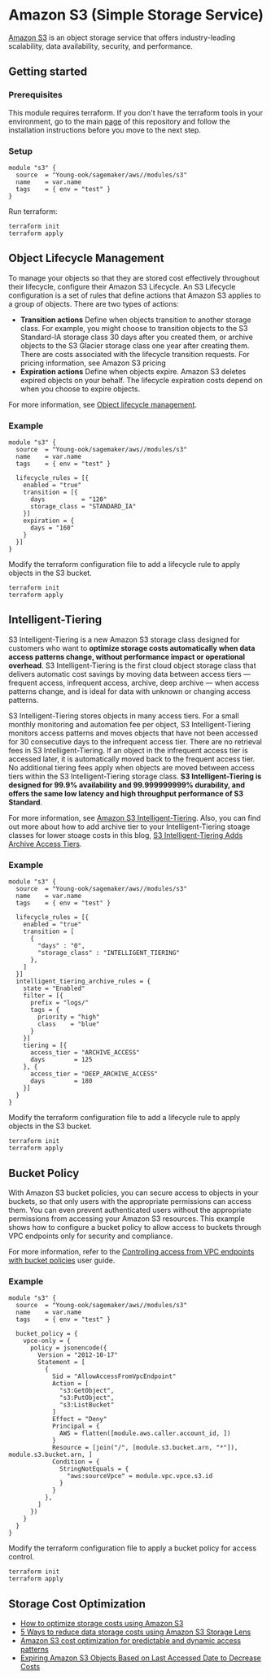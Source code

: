 # Amazon S3 (Simple Storage Service)
[Amazon S3](https://aws.amazon.com/s3/) is an object storage service that offers industry-leading scalability, data availability, security, and performance.

## Getting started
### Prerequisites
This module requires terraform. If you don't have the terraform tools in your environment, go to the main [page](https://github.com/Young-ook/terraform-aws-sagemaker) of this repository and follow the installation instructions before you move to the next step.

### Setup
```hcl
module "s3" {
  source  = "Young-ook/sagemaker/aws//modules/s3"
  name    = var.name
  tags    = { env = "test" }
}
```
Run terraform:
```
terraform init
terraform apply
```

## Object Lifecycle Management
To manage your objects so that they are stored cost effectively throughout their lifecycle, configure their Amazon S3 Lifecycle. An S3 Lifecycle configuration is a set of rules that define actions that Amazon S3 applies to a group of objects. There are two types of actions:
*  **Transition actions** Define when objects transition to another storage class. For example, you might choose to transition objects to the S3 Standard-IA storage class 30 days after you created them, or archive objects to the S3 Glacier storage class one year after creating them. There are costs associated with the lifecycle transition requests. For pricing information, see Amazon S3 pricing
* **Expiration actions** Define when objects expire. Amazon S3 deletes expired objects on your behalf. The lifecycle expiration costs depend on when you choose to expire objects.

For more information, see [Object lifecycle management](https://docs.aws.amazon.com/AmazonS3/latest/dev/object-lifecycle-mgmt.html).

### Example
```
module "s3" {
  source  = "Young-ook/sagemaker/aws//modules/s3"
  name    = var.name
  tags    = { env = "test" }

  lifecycle_rules = [{
    enabled = "true"
    transition = [{
      days          = "120"
      storage_class = "STANDARD_IA"
    }]
    expiration = {
      days = "160"
    }
  }]
}
```
Modify the terraform configuration file to add a lifecycle rule to apply objects in the S3 bucket.
```
terraform init
terraform apply
```

## Intelligent-Tiering
S3 Intelligent-Tiering is a new Amazon S3 storage class designed for customers who want to **optimize storage costs automatically when data access patterns change, without performance impact or operational overhead**. S3 Intelligent-Tiering is the first cloud object storage class that delivers automatic cost savings by moving data between access tiers — frequent access, infrequent access, archive, deep archive — when access patterns change, and is ideal for data with unknown or changing access patterns.

S3 Intelligent-Tiering stores objects in many access tiers. For a small monthly monitoring and automation fee per object, S3 Intelligent-Tiering monitors access patterns and moves objects that have not been accessed for 30 consecutive days to the infrequent access tier. There are no retrieval fees in S3 Intelligent-Tiering. If an object in the infrequent access tier is accessed later, it is automatically moved back to the frequent access tier. No additional tiering fees apply when objects are moved between access tiers within the S3 Intelligent-Tiering storage class. **S3 Intelligent-Tiering is designed for 99.9% availability and 99.999999999% durability, and offers the same low latency and high throughput performance of S3 Standard**.

For more information, see [Amazon S3 Intelligent-Tiering](https://docs.aws.amazon.com/AmazonS3/latest/userguide/intelligent-tiering.html).
Also, you can find out more about how to add archive tier to your Intelligent-Tiering stoage classes for lower stoage costs in this blog, [S3 Intelligent-Tiering Adds Archive Access Tiers](https://aws.amazon.com/blogs/aws/s3-intelligent-tiering-adds-archive-access-tiers/).

### Example
```hcl
module "s3" {
  source  = "Young-ook/sagemaker/aws//modules/s3"
  name    = var.name
  tags    = { env = "test" }

  lifecycle_rules = [{
    enabled = "true"
    transition = [
      {
        "days" : "0",
        "storage_class" : "INTELLIGENT_TIERING"
      },
    ]
  }]
  intelligent_tiering_archive_rules = {
    state = "Enabled"
    filter = [{
      prefix = "logs/"
      tags = {
        priority = "high"
        class    = "blue"
      }
    }]
    tiering = [{
      access_tier = "ARCHIVE_ACCESS"
      days        = 125
    }, {
      access_tier = "DEEP_ARCHIVE_ACCESS"
      days        = 180
    }]
  }
}
```
Modify the terraform configuration file to add a lifecycle rule to apply objects in the S3 bucket.
```
terraform init
terraform apply
```

## Bucket Policy
With Amazon S3 bucket policies, you can secure access to objects in your buckets, so that only users with the appropriate permissions can access them. You can even prevent authenticated users without the appropriate permissions from accessing your Amazon S3 resources. This example shows how to configure a bucket policy to allow access to buckets through VPC endpoints only for security and compliance.

For more information, refer to the [Controlling access from VPC endpoints with bucket policies](https://docs.aws.amazon.com/AmazonS3/latest/userguide/example-bucket-policies-vpc-endpoint.html) user guide.

### Example
```hcl
module "s3" {
  source  = "Young-ook/sagemaker/aws//modules/s3"
  name    = var.name
  tags    = { env = "test" }

  bucket_policy = {
    vpce-only = {
      policy = jsonencode({
        Version = "2012-10-17"
        Statement = [
          {
            Sid = "AllowAccessFromVpcEndpoint"
            Action = [
              "s3:GetObject",
              "s3:PutObject",
              "s3:ListBucket"
            ]
            Effect = "Deny"
            Principal = {
              AWS = flatten([module.aws.caller.account_id, ])
            }
            Resource = [join("/", [module.s3.bucket.arn, "*"]), module.s3.bucket.arn, ]
            Condition = {
              StringNotEquals = {
                "aws:sourceVpce" = module.vpc.vpce.s3.id
              }
            }
          },
        ]
      })
    }
  }
}
```
Modify the terraform configuration file to apply a bucket policy for access control.
```
terraform init
terraform apply
```

## Storage Cost Optimization
* [How to optimize storage costs using Amazon S3](https://d1.awsstatic.com/product-marketing/S3/Amazon_S3_eBook_Cost_Optimization.pdf)
* [5 Ways to reduce data storage costs using Amazon S3 Storage Lens](https://aws.amazon.com/blogs/storage/5-ways-to-reduce-costs-using-amazon-s3-storage-lens/)
* [Amazon S3 cost optimization for predictable and dynamic access patterns](https://aws.amazon.com/blogs/storage/amazon-s3-cost-optimization-for-predictable-and-dynamic-access-patterns/)
* [Expiring Amazon S3 Objects Based on Last Accessed Date to Decrease Costs](https://aws.amazon.com/blogs/architecture/expiring-amazon-s3-objects-based-on-last-accessed-date-to-decrease-costs/)
